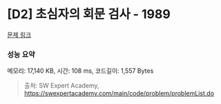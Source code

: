 # [D2] 초심자의 회문 검사 - 1989 

[문제 링크](https://swexpertacademy.com/main/code/problem/problemDetail.do?contestProbId=AV5PyTLqAf4DFAUq) 

### 성능 요약

메모리: 17,140 KB, 시간: 108 ms, 코드길이: 1,557 Bytes



> 출처: SW Expert Academy, https://swexpertacademy.com/main/code/problem/problemList.do